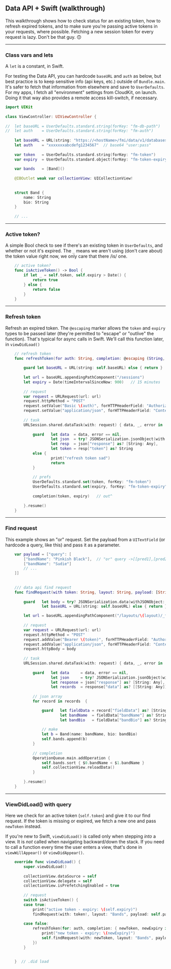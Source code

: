 ## Data API + Swift (walkthrough)
This walkthrough shows how to check status for an existing token, how to refresh expired tokens, and to make sure you're passing active tokens in your requests, where possible. Fetching a new session token for every request is lazy. Don't be that guy. 🙃
 - - -
 
### Class vars and lets
A `let` is a constant, in Swift.

For testing the Data API, you can hardcode `baseURL` and `auth` as below, but best practice is to keep sensitive info (api keys, etc.) outside of `Bundle.main`. It's safer to fetch that information from elsewhere and save to `UserDefaults`. For my apps, I fetch all "environment" settings from CloudKit, on launch. Doing it that way also provides a remote access kill-switch, if necessary.
 
```swift
import UIKit
 
class ViewController: UIViewController {
 
//  let baseURL = UserDefaults.standard.string(forKey: "fm-db-path")   // better
//  let auth    = UserDefaults.standard.string(forKey: "fm-auth")      // better
 
    let baseURL = URL(string: "https://<hostName>/fmi/data/v1/databases/<databaseName>")!
    let auth    = "xxxxxxxabcdefg1234567"  // base64 "user:pass"
 
    var token   = UserDefaults.standard.string(forKey: "fm-token")
    var expiry  = UserDefaults.standard.object(forKey: "fm-token-expiry") as? Date ?? Date(timeIntervalSince1970: 0)
    
    var bands   = [Band]()    
    
    @IBOutlet weak var collectionView: UICollectionView!
    
    
    struct Band {
        name: String
        bio: String
    }
    
    // ...
```
 
 - - -
 
### Active token?
A simple Bool check to see if there's an existing token in `UserDefaults`, and whether or not it's expired. The `_` means we aren't using (don't care about) the token value right now, we only care that there /is/ one.

```swift
    // active token?
    func isActiveToken() -> Bool {
        if let _ = self.token, self.expiry > Date() {
            return true
        } else {
            return false
        }
    }
```
 
 - - -

### Refresh token
Refresh an expired token. The `@escaping` marker allows the `token` and `expiry` types to be passed later (they're permitted to "escape" or "outlive" the function). That's typical for async calls in Swift. We'll call this function later, in `viewDidLoad()`

```swift
    // refresh token
    func refreshToken(for auth: String, completion: @escaping (String, Date) -> Void) {
    
        guard let baseURL = URL(string: self.baseURL) else { return }
       
        let url = baseURL.appendingPathComponent("/sessions")
        let expiry = Date(timeIntervalSinceNow: 900)   // 15 minutes
       
        // request
        var request = URLRequest(url: url)
        request.httpMethod = "POST"
        request.setValue("Basic \(auth)", forHTTPHeaderField: "Authorization")
        request.setValue("application/json", forHTTPHeaderField: "Content-Type")
       
        // task
        URLSession.shared.dataTask(with: request) { data, _, error in
           
            guard   let data  = data, error == nil,
                    let json  = try? JSONSerialization.jsonObject(with: data) as! [String: Any],
                    let resp  = json["response"] as? [String: Any],
                    let token = resp["token"] as? String
            else {
                    print("refresh token sad")
                    return
            }
           
            // prefs
            UserDefaults.standard.set(token, forKey: "fm-token")
            UserDefaults.standard.set(expiry, forKey: "fm-token-expiry")
           
            completion(token, expiry)   // out^
           
        }.resume()
    }
```
 
 - - -
 
### Find request
This example shows an "or" request. Set the payload from a `UITextField` (or hardcode a query, like this) and pass it as a parameter.

```swift
    var payload = ["query": [   
        ["bandName": "Pinkish Black"],  // "or" query ->[[pred1],[pred2]]   "and" ->[[pred1, pred2]]
        ["bandName": "Sudie"]
        // ...
    ]]
 
 
    /// data api find request
    func findRequest(with token: String, layout: String, payload: [String: Any]) {
    
        guard   let body = try? JSONSerialization.data(withJSONObject: payload),
                let baseURL = URL(string: self.baseURL) else { return }

        let url = baseURL.appendingPathComponent("/layouts/\(layout)/_find")
        
        // request
        var request = URLRequest(url: url)
        request.httpMethod = "POST"
        request.addValue("Bearer \(token)", forHTTPHeaderField: "Authorization")
        request.addValue("application/json", forHTTPHeaderField: "Content-Type")
        request.httpBody = body
       
        // task
        URLSession.shared.dataTask(with: request) { data, _, error in
           
            guard   let data     = data, error == nil,
                    let json     = try? JSONSerialization.jsonObject(with: data) as! [String: Any],
                    let response = json["response"] as? [String: Any],
                    let records  = response["data"] as? [[String: Any]] else { return }
            
            // json array
            for record in records  {

                guard   let fieldData = record["fieldData"] as? [String: Any],
                        let bandName  = fieldData["bandName"] as? String,
                        let bandBio   = fieldData["bandBio"] as? String else { return }
                
                // make
                let b = Band(name: bandName, bio: bandBio)                 
                self.bands.append(b)
            }
            
            // completion
            OperationQueue.main.addOperation {
                self.bands.sort { $0.bandName < $1.bandName }
                self.collectionView.reloadData()
            }
           
        }.resume()
    }
```
 
 - - -
 
### ViewDidLoad() with query
Here we check for an active token (`self.token`) and give it to our find request. If the token is missing or expired, we fetch a new one and pass `newToken` instead.
 
If you're new to Swift, `viewDidLoad()` is called only when stepping *into* a view. It is *not* called when navigating backward/down the stack. If you need to call a function every time the user enters a view, that's done in `viewWillAppear()` or `viewDidAppear()`.

```swift
    override func viewDidLoad() {
        super.viewDidLoad()
   
        collectionView.dataSource = self
        collectionView.delegate = self
        collectionView.isPrefetchingEnabled = true
   
        // request
        switch isActiveToken() {  
        case true:
            print("active token - expiry: \(self.expiry)")
            findRequest(with: token!, layout: "Bands", payload: self.payload)
 
        case false:
            refreshToken(for: auth, completion: { newToken, newExpiry in
                print("new token - expiry: \(newExpiry)")
                self.findRequest(with: newToken, layout: "Bands", payload: self.payload)
            })
        }
        
 
    }  // .did load
```
 
